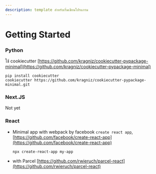 ```yaml
---
description: template สำหรับเริ่มเขียนโปรแกรม
---
```


# Getting Started

### Python

ใช้ cookiecutter [https://github.com/kragniz/cookiecutter-pypackage-minimal](https://github.com/kragniz/cookiecutter-pypackage-minimal)

```text
pip install cookiecutter
cookiecutter https://github.com/kragniz/cookiecutter-pypackage-minimal.git
```

### Next.JS

Not yet

### React

* Minimal app with webpack by facebook `create react app`, [https://github.com/facebook/create-react-app](https://github.com/facebook/create-react-app)

  ```text
  npx create-react-app my-app
  ```

* with Parcel [https://github.com/rwieruch/parcel-react](https://github.com/rwieruch/parcel-react)

